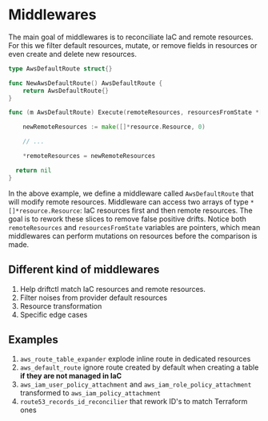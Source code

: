 # Middlewares

The main goal of middlewares is to reconciliate IaC and remote resources. For this we filter default resources, mutate, or remove fields in resources or even create and delete new resources.

```go
type AwsDefaultRoute struct{}

func NewAwsDefaultRoute() AwsDefaultRoute {
	return AwsDefaultRoute{}
}

func (m AwsDefaultRoute) Execute(remoteResources, resourcesFromState *[]*resource.Resource) error {

	newRemoteResources := make([]*resource.Resource, 0)

	// ...

	*remoteResources = newRemoteResources

  return nil
}
```

In the above example, we define a middleware called `AwsDefaultRoute` that will modify remote resources. Middleware can access two arrays of type `*[]*resource.Resource`: IaC resources first and then remote resources. The goal is to rework these slices to remove false positive drifts. Notice both `remoteResources` and `resourcesFromState` variables are pointers, which mean middlewares can perform mutations on resources before the comparison is made.

## Different kind of middlewares

1) Help driftctl match IaC resources and remote resources.
2) Filter noises from provider default resources
3) Resource transformation
4) Specific edge cases

## Examples

1) `aws_route_table_expander` explode inline route in dedicated resources
2) `aws_default_route` ignore route created by default when creating a table **if they are not managed in IaC**
3) `aws_iam_user_policy_attachment` and `aws_iam_role_policy_attachment` transformed to `aws_iam_policy_attachment`
4) `route53_records_id_reconcilier` that rework ID's to match Terraform ones
